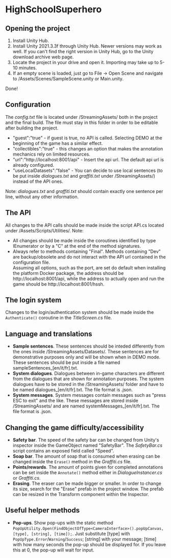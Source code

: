 # HighSchoolSuperhero

<h2>Opening the project</h2>
<ol>
  <li>Install Unity Hub.</li>
  <li>Install Unity 2021.3.3f through Unity Hub. Newer versions may work as well. If you can't find the right version in Unity Hub, go to the Unity download archive web page.</li>
  <li>Locate the project in your drive and open it. Importing may take up to 5-10 minutes.</li>
  <li>If an empty scene is loaded, just go to File -> Open Scene and navigate to /Assets/Scenes/SampleScene.unity or Main.unity.</li>
</ol>
Done!

<h2>Configuration</h2>
The <i>config.txt</i> file is located under /StreamingAssets/ both in the project and the final build. The file must stay in this folder in order to be editable after building the project.

<ul>
	<li>"guest":"true" - if guest is true, no API is called. Selecting DEMO at the beginning of the game has a similar effect.</li>
<li>"collectibles":"true" - this changes an option that makes the annotation mechanics rely on limited resources.</li>
	<li>"url":"http://localhost:8001/api" - Insert the api url. The default api url is already configured.</li>
<li>"useLocalDatasets":"false" - You can decide to use local sentences (to be put inside <i>dialogues.txt</i> and <i>graffiti.txt</i> under /StreamingAssets/) instead of the API ones.</li>
	</ul>
Note: <i>dialogues.txt</i> and <i>graffiti.txt</i> should contain exactly one sentence per line, without any other information.

<h2>The API</h2>
All changes to the API calls should be made inside the script API.cs located under /Assets/Scripts/Utilities/. Note:
<ul>
<li>All changes should be made inside the coroutines identified by type IEnumerator or by a "C" at the end of the method signatures.</li>
<li>Always refer to methods containing "Final". Methods containing "Dev" are backup/obsolete and do not interact with the API url contained in the configuration file.</li>
Assuming all options, such as the port, are set do default when installing the platform Docker package, the address should be http://localhost:8001/api, while the address to actually open and run the game should be http://localhost:8001/hssh.
</ul>

<h2>The login system</h2>
Changes to the login/authentication system should be made inside the <code>Authenticate()</code> coroutine in the <i>TitleScreen.cs</i> file.

<h2>Language and translations</h2>
<ul>
<li><b>Sample sentences</b>. These sentences should be inteded differently from the ones inside /StreamingAssets/Datasets/. These sentences are for demonstrative purposes only and will be shown when in DEMO mode. These sentences should be put inside a file named sampleSentences_[en/it/fr].txt.</li>
<li><b>System dialogues</b>. Dialogues between in-game characters are different from the dialogues that are shown for annotation purposes. The system dialogues have to be stored in the /StreamingAssets/ folder and have to be named dialogues_[en/it/fr].txt. The file format is .json.</li>
<li><b>System messages</b>. System messages contain messages such as "press ESC to exit" and the like. These messages are stored inside /StreamingAssets/ and are named systemMessages_[en/it/fr].txt. The file format is .json.</li>
</ul>

<h2>Changing the game difficulty/accessibility</h2>
<ul>
<li><b>Safety bar</b>. The speed of the safety bar can be changed from Unity's inspector inside the GameObject named "SafetyBar". The <i>SafetyBar.cs</i> script contains an exposed field called "Speed".</li>
<li><b>Soap bar</b>. The amount of soap that is consumed when erasing can be changed inside the <code>Erase()</code> method in the <i>Graffiti.cs</i> file.</li>
<li><b>Points/rewards</b>. The amount of points given for completed annotations can be set inside the <code>Annotate()</code> method either in <i>DialogueInstancer.cs</i> or <i>Graffiti.cs</i>.</li>
<li><b>Erasing</b>. The eraser can be made bigger or smaller. In order to change its size, search for the "Erase" prefab in the project window. The prefab can be resized in the Transform component within the Inspector.
</ul>

<h2>Useful helper methods</h2>
<ul>
<li><b>Pop-ups</b>. Show pop-ups with the static method <code>PopUpUtility.Open(FindObjectOfType&lt;CameraInterface&gt;().popUpCanvas, [type], [string], [time]);</code>.
Just substitute [type] with <code>PopUpType.Error</code>/<code>Warning</code>/<code>Success</code>; [string] with your message; [time] with how many seconds the pop-up should be displayed for. If you leave this at 0, the pop-up will wait for input.</li>
</ul>
